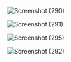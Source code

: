 






![Screenshot (290)](https://user-images.githubusercontent.com/109866847/232956432-3d2557dd-18d7-4345-b9ef-9529743bc2de.png)


![Screenshot (291)](https://user-images.githubusercontent.com/109866847/232956449-b718a7b4-7a96-4aec-9b89-480d0ae00e14.png)


![Screenshot (295)](https://user-images.githubusercontent.com/109866847/232956467-8a9c8207-ea7c-43c9-b305-9ee598710869.png)



![Screenshot (292)](https://user-images.githubusercontent.com/109866847/232956478-9993c8b1-cf2c-46ed-a16a-a741769f0c44.png)

